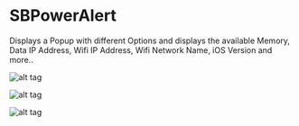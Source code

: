 SBPowerAlert
============

Displays a Popup with different Options and displays the available Memory, Data IP Address, Wifi IP Address, Wifi Network Name, iOS Version and more..

![alt tag](http://i.imgur.com/dUNIMiZ.png)

![alt tag](http://i.imgur.com/UEOUZeJ.png)

![alt tag](http://i.imgur.com/DqgXgwd.png)
